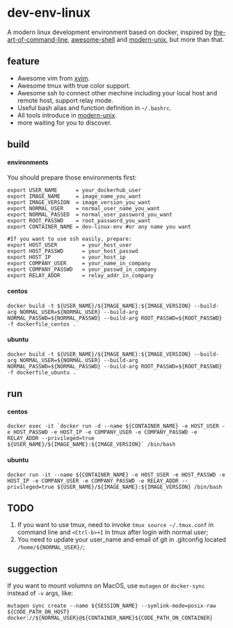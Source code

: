 # dev-env-linux
A modern linux development environment based on docker, inspired by [the-art-of-command-line](https://github.com/jlevy/the-art-of-command-line), [awesome-shell](https://github.com/alebcay/awesome-shell) and [modern-unix](https://github.com/ibraheemdev/modern-unix), but more than that.

## feature
* Awesome vim from [xvim](https://github.com/adwpc/xvim).
* Awesome tmux with true color support.
* Awesome ssh to connect other mechine including your local host and remote host, support relay mode.
* Useful bash alias and function definition in `~/.bashrc`.
* All tools introduce in [modern-unix](https://github.com/ibraheemdev/modern-unix).
* more waiting for you to discover.

## build

#### environments
You should prepare those environments first:
```shell
export USER_NAME      = your_dockerhub_user
export IMAGE_NAME     = image_name_you_want
export IMAGE_VERSION  = image_version_you_want
export NORMAL_USER    = normal_user_name_you_want
export NORMAL_PASSED  = normal_user_password_you_want
export ROOT_PASSWD    = root_password_you_want
export CONTAINER_NAME = dev-linux-env #or any name you want

#If you want to use ssh easily, prepare:
export HOST_USER        = your_host_user
export HOST_PASSWD      = your_host_passwd
export HOST_IP          = your_host_ip
export COMPANY_USER     = your_name_in_company
export COMPANY_PASSWD   = your_passwd_in_company
export RELAY_ADDR       = relay_addr_in_company
```

#### centos
```shell
docker build -t ${USER_NAME}/${IMAGE_NAME}:${IMAGE_VERSION} --build-arg NORMAL_USER=${NORMAL_USER} --build-arg NORMAL_PASSWD=${NORMAL_PASSWD} --build-arg ROOT_PASSWD=${ROOT_PASSWD} -f dockerfile_centos .
```

#### ubuntu
```shell
docker build -t ${USER_NAME}/${IMAGE_NAME}:${IMAGE_VERSION} --build-arg NORMAL_USER=${NORMAL_USER} --build-arg NORMAL_PASSWD=${NORMAL_PASSWD} --build-arg ROOT_PASSWD=${ROOT_PASSWD} -f dockerfile_ubuntu .
```

## run
#### centos
```shell
docker exec -it `docker run -d --name ${CONTAINER_NAME} -e HOST_USER -e HOST_PASSWD -e HOST_IP -e COMPANY_USER -e COMPANY_PASSWD -e RELAY_ADDR --privileged=true ${USER_NAME}/${IMAGE_NAME}:${IMAGE_VERSION}` /bin/bash
```

#### ubuntu
```shell
docker run -it --name ${CONTAINER_NAME} -e HOST_USER -e HOST_PASSWD -e HOST_IP -e COMPANY_USER -e COMPANY_PASSWD -e RELAY_ADDR --privileged=true ${USER_NAME}/${IMAGE_NAME}:${IMAGE_VERSION} /bin/bash
```

## TODO
1. If you want to use tmux, need to invoke `tmux source ~/.tmux.conf` in command line and `<Ctrl-b>+I` in tmux after login with normal user;
2. You need to update your user_name and email of git in .gitconfig located `/home/${NORMAL_USER}/`;

## suggection
If you want to mount volumns on MacOS, use `mutagen` or `docker-sync` instead of `-v` args, like:
```shell
mutagen sync create --name ${SESSION_NAME} --symlink-mode=posix-raw ${CODE_PATH_ON_HOST} docker://${NORMAL_USER}@${CONTAINER_NAME}${CODE_PATH_ON_CONTAINER}
```
